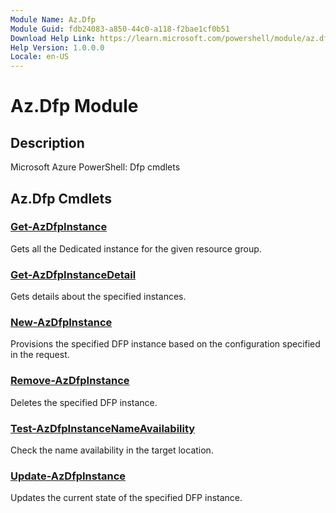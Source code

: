 ```yaml
---
Module Name: Az.Dfp
Module Guid: fdb24083-a850-44c0-a118-f2bae1cf0b51
Download Help Link: https://learn.microsoft.com/powershell/module/az.dfp
Help Version: 1.0.0.0
Locale: en-US
---
```


# Az.Dfp Module
## Description
Microsoft Azure PowerShell: Dfp cmdlets

## Az.Dfp Cmdlets
### [Get-AzDfpInstance](Get-AzDfpInstance.md)
Gets all the Dedicated instance for the given resource group.

### [Get-AzDfpInstanceDetail](Get-AzDfpInstanceDetail.md)
Gets details about the specified instances.

### [New-AzDfpInstance](New-AzDfpInstance.md)
Provisions the specified DFP instance based on the configuration specified in the request.

### [Remove-AzDfpInstance](Remove-AzDfpInstance.md)
Deletes the specified DFP instance.

### [Test-AzDfpInstanceNameAvailability](Test-AzDfpInstanceNameAvailability.md)
Check the name availability in the target location.

### [Update-AzDfpInstance](Update-AzDfpInstance.md)
Updates the current state of the specified DFP instance.

